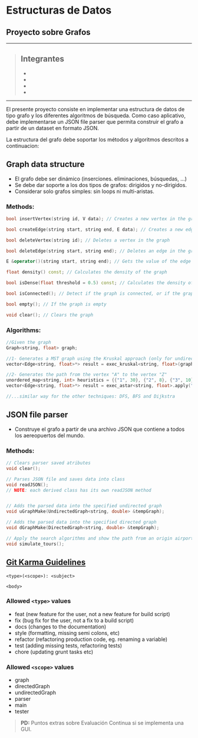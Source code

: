 # Estructuras de Datos
## Proyecto sobre Grafos
--------
>## Integrantes
>- 
>- 
>- 
>- 
------

El presente proyecto consiste en implementar una estructura de datos de tipo grafo y los diferentes algoritmos de búsqueda. Como caso aplicativo, debe implementarse un JSON file parser que permita construir el grafo a partir de un dataset en formato JSON.

La estructura del grafo debe soportar los métodos y algoritmos descritos a continuacion:  


## Graph data structure

* El grafo debe ser dinámico (inserciones. eliminaciones, búsquedas, ...)
* Se debe dar soporte a los dos tipos de grafos: dirigidos y no-dirigidos.
* Considerar solo grafos simples: sin loops ni multi-aristas. 


### Methods:
```cpp
bool insertVertex(string id, V data); // Creates a new vertex in the graph with some data and an ID

bool createEdge(string start, string end, E data); // Creates a new edge in the graph with some data

bool deleteVertex(string id); // Deletes a vertex in the graph

bool deleteEdge(string start, string end); // Deletes an edge in the graph, it is not possible to search by the edge value, since it can be repeated

E &operator()(string start, string end); // Gets the value of the edge from the start and end vertexes

float density() const; // Calculates the density of the graph

bool isDense(float threshold = 0.5) const; // Calculates the density of the graph, and determine if it is dense dependening on a threshold value

bool isConnected(); // Detect if the graph is connected, or if the graph is strongly connected (only for directed graphs)

bool empty(); // If the graph is empty

void clear(); // Clears the graph
```

### Algorithms:
```cpp
//Given the graph
Graph<string, float> graph;

//1- Generates a MST graph using the Kruskal approach (only for undirected graphs)
vector<Edge<string, float>*> result = exec_kruskal<string, float>(graph);//return a tree

//2- Generates the path from the vertex "A" to the vertex "Z"
unordered_map<string, int> heuristics = {{"1", 30}, {"2", 8}, {"3", 10}, {"4", 15}, {"5", 2}};
vector<Edge<string, float>*> result = exec_astar<string, float>.apply("A", "Z", heuristics);

//...similar way for the other techniques: DFS, BFS and Dijkstra
```


## JSON file parser
* Construye el grafo a partir de una archivo JSON que contiene a todos los aereopuertos del mundo. 

### Methods:
```cpp
// Clears parser saved atributes
void clear(); 

// Parses JSON file and saves data into class
void readJSON(); 
// NOTE: each derived class has its own readJSON method


// Adds the parsed data into the specified undirected graph
void uGraphMake(UndirectedGraph<string, double> &tempGraph); 

// Adds the parsed data into the specified directed graph
void dGraphMake(DirectedGraph<string, double> &tempGraph); 

// Apply the search algorithms and show the path from an origin airport to other one.
void simulate_tours();
```



## [Git Karma Guidelines](http://karma-runner.github.io/5.2/dev/git-commit-msg.html)

```
<type>(<scope>): <subject>

<body>
```

### Allowed ```<type>``` values

* feat (new feature for the user, not a new feature for build script)
* fix (bug fix for the user, not a fix to a build script)
* docs (changes to the documentation)
* style (formatting, missing semi colons, etc)
* refactor (refactoring production code, eg. renaming a variable)
* test (adding missing tests, refactoring tests)
* chore (updating grunt tasks etc)

### Allowed ```<scope>``` values

* graph
* directedGraph
* undirectedGraph
* parser
* main
* tester


> **PD:** Puntos extras sobre Evaluación Continua si se implementa una GUI.